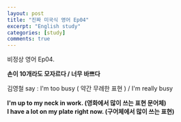 ```yaml
---
layout: post
title: "진짜 미국식 영어 Ep04"
excerpt: "English study"
categories: [study]
comments: true
---
```


비정상 영어 Ep04. 

<b> 손이 10개라도 모자르다 / 너무 바쁘다 </b>

김영철 say : I'm too busy &#40; 약간 무례한 표현 &#41; / I'm really busy

<b> I'm up to my neck in work. &#40;영화에서 많이 쓰는 표현 문어체&#41;
<br> I have a lot on my plate right now. &#40;구어체에서 많이 쓰는 표현&#41;
</b>
